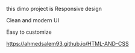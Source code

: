 this dimo project is Responsive design

Clean and modern UI

Easy to customize

https://ahmedsalem93.github.io/HTML-AND-CSS
